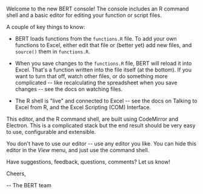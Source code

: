 
Welcome to the new BERT console!  The console includes an R command
shell and a basic editor for editing your function or script files.

A couple of key things to know:

 * BERT loads functions from the `functions.R` file.  To add your 
   own functions to Excel, either edit that file or (better yet) 
   add new files, and `source()` them in `functions.R`.

 * When you save changes to the `functions.R` file, BERT will reload
   it into Excel.  That's a function written into the file itself (at
   the bottom).  If you want to turn that off, watch other files, or 
   do something more complicated -- like recalculating the spreadsheet 
   when you save changes -- see the docs on watching files.
 
 * The R shell is "live" and connected to Excel -- see the docs on 
   Talking to Excel from R, and the Excel Scripting (COM) Interface.

This editor, and the R command shell, are built using CodeMirror and
Electron.  This is a complicated stack but the end result should be 
very easy to use, configurable and extensible.  

You don't have to use our editor -- use any editor you like.  You
can hide this editor in the *View* menu, and just use the command
shell.

Have suggestions, feedback, questions, comments?  Let us know!  

Cheers,

 -- The BERT team
 